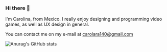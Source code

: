 ### Hi there 	:dizzy:

I'm Carolina, from Mexico. I really enjoy designing and programming video games, as well as UX design in general. 

You can contact me on my e-mail at carolara140@gmail.com

![Anurag's GitHub stats](https://github-readme-stats.vercel.app/api?username=anuraghazra&theme=midnight-purple&show_icons=true)
